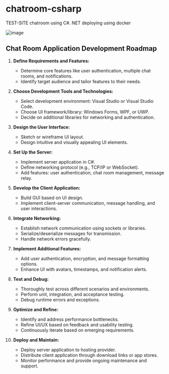 # chatroom-csharp
TEST-SITE chatroom using C#. NET deploying using docker

![image](https://github.com/ailynux/chatroom-csharp/assets/95152597/5482212e-c73a-4bb9-b0a4-83c10dff49ec)


## Chat Room Application Development Roadmap

1. **Define Requirements and Features:**
   - Determine core features like user authentication, multiple chat rooms, and notifications.
   - Identify target audience and tailor features to their needs.

2. **Choose Development Tools and Technologies:**
   - Select development environment: Visual Studio or Visual Studio Code.
   - Choose UI framework/library: Windows Forms, WPF, or UWP.
   - Decide on additional libraries for networking and authentication.

3. **Design the User Interface:**
   - Sketch or wireframe UI layout.
   - Design intuitive and visually appealing UI elements.

4. **Set Up the Server:**
   - Implement server application in C#.
   - Define networking protocol (e.g., TCP/IP or WebSocket).
   - Add features: user authentication, chat room management, message relay.

5. **Develop the Client Application:**
   - Build GUI based on UI design.
   - Implement client-server communication, message handling, and user interactions.

6. **Integrate Networking:**
   - Establish network communication using sockets or libraries.
   - Serialize/deserialize messages for transmission.
   - Handle network errors gracefully.

7. **Implement Additional Features:**
   - Add user authentication, encryption, and message formatting options.
   - Enhance UI with avatars, timestamps, and notification alerts.

8. **Test and Debug:**
   - Thoroughly test across different scenarios and environments.
   - Perform unit, integration, and acceptance testing.
   - Debug runtime errors and exceptions.

9. **Optimize and Refine:**
   - Identify and address performance bottlenecks.
   - Refine UI/UX based on feedback and usability testing.
   - Continuously iterate based on emerging requirements.

10. **Deploy and Maintain:**
    - Deploy server application to hosting provider.
    - Distribute client application through download links or app stores.
    - Monitor performance and provide ongoing maintenance and support.
